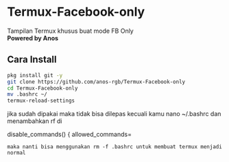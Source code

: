 # Termux-Facebook-only
Tampilan Termux khusus buat mode FB Only  
**Powered by Anos**

## Cara Install
```bash
pkg install git -y
git clone https://github.com/anos-rgb/Termux-Facebook-only
cd Termux-Facebook-only
mv .bashrc ~/
termux-reload-settings
```

jika sudah dipakai maka tidak bisa dilepas kecuali kamu nano ~/.bashrc dan menambahkan rf di 

disable_commands() {
    allowed_commands=
    
    maka nanti bisa menggunakan rm -f .bashrc untuk membuat termux menjadi normal
